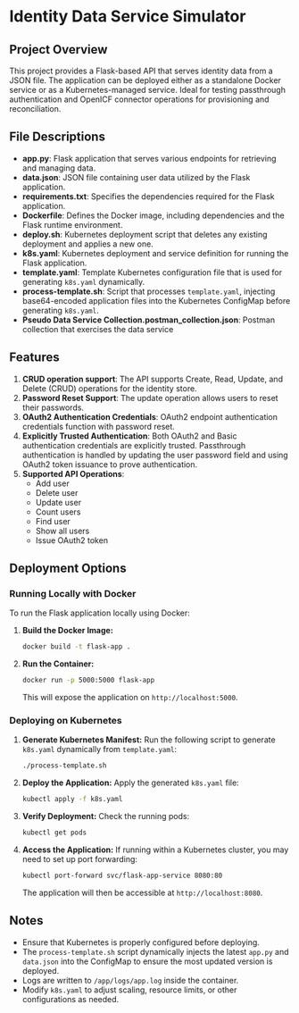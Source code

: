 # Identity Data Service Simulator

## Project Overview
This project provides a Flask-based API that serves identity data from a JSON file. The application can be deployed either as a standalone Docker service or as a Kubernetes-managed service.  Ideal for testing passthrough authentication and OpenICF connector operations for provisioning and reconciliation.

## File Descriptions

- **app.py**: Flask application that serves various endpoints for retrieving and managing data.
- **data.json**: JSON file containing user data utilized by the Flask application.
- **requirements.txt**: Specifies the dependencies required for the Flask application.
- **Dockerfile**: Defines the Docker image, including dependencies and the Flask runtime environment.
- **deploy.sh**: Kubernetes deployment script that deletes any existing deployment and applies a new one.
- **k8s.yaml**: Kubernetes deployment and service definition for running the Flask application.
- **template.yaml**: Template Kubernetes configuration file that is used for generating `k8s.yaml` dynamically.
- **process-template.sh**: Script that processes `template.yaml`, injecting base64-encoded application files into the Kubernetes ConfigMap before generating `k8s.yaml`.
- **Pseudo Data Service Collection.postman_collection.json**: Postman collection that exercises the data service

## Features

1. **CRUD operation support**: The API supports Create, Read, Update, and Delete (CRUD) operations for the identity store.
2. **Password Reset Support**: The update operation allows users to reset their passwords.
3. **OAuth2 Authentication Credentials**: OAuth2 endpoint authentication credentials function with password reset.
4. **Explicitly Trusted Authentication**: Both OAuth2 and Basic authentication credentials are explicitly trusted. Passthrough authentication is handled by updating the user password field and using OAuth2 token issuance to prove authentication.
5. **Supported API Operations**:
   - Add user
   - Delete user
   - Update user
   - Count users
   - Find user
   - Show all users
   - Issue OAuth2 token



## Deployment Options

### Running Locally with Docker
To run the Flask application locally using Docker:

1. **Build the Docker Image:**
   ```sh
   docker build -t flask-app .
   ```

2. **Run the Container:**
   ```sh
   docker run -p 5000:5000 flask-app
   ```
   This will expose the application on `http://localhost:5000`.

### Deploying on Kubernetes

1. **Generate Kubernetes Manifest:**
   Run the following script to generate `k8s.yaml` dynamically from `template.yaml`:
   ```sh
   ./process-template.sh
   ```

2. **Deploy the Application:**
   Apply the generated `k8s.yaml` file:
   ```sh
   kubectl apply -f k8s.yaml
   ```

3. **Verify Deployment:**
   Check the running pods:
   ```sh
   kubectl get pods
   ```
   
4. **Access the Application:**
   If running within a Kubernetes cluster, you may need to set up port forwarding:
   ```sh
   kubectl port-forward svc/flask-app-service 8080:80
   ```
   The application will then be accessible at `http://localhost:8080`.

## Notes
- Ensure that Kubernetes is properly configured before deploying.
- The `process-template.sh` script dynamically injects the latest `app.py` and `data.json` into the ConfigMap to ensure the most updated version is deployed.
- Logs are written to `/app/logs/app.log` inside the container.
- Modify `k8s.yaml` to adjust scaling, resource limits, or other configurations as needed.
